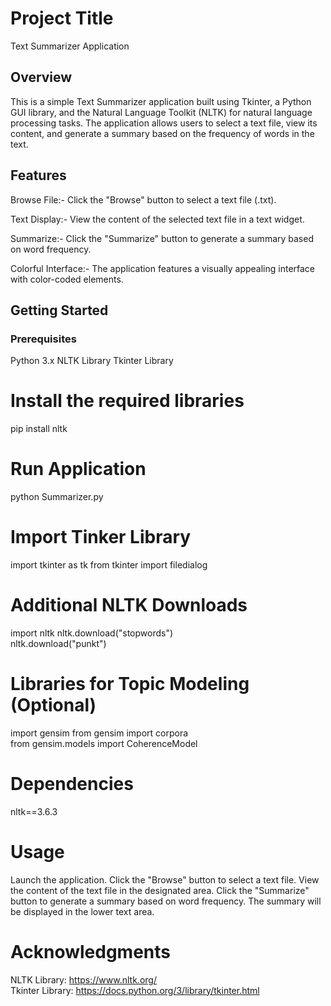 # Project Title
Text Summarizer Application


## Overview

This is a simple Text Summarizer application built using Tkinter, a Python GUI library, and the Natural Language Toolkit (NLTK) for natural language processing tasks. The application allows users to select a text file, view its content, and generate a summary based on the frequency of words in the text.


## Features

Browse File:- Click the "Browse" button to select a text file (.txt).

Text Display:- View the content of the selected text file in a text widget.

Summarize:- Click the "Summarize" button to generate a summary based on word frequency.

Colorful Interface:- The application features a visually appealing interface with color-coded elements.


## Getting Started

### Prerequisites
Python 3.x
NLTK Library
Tkinter Library


# Install the required libraries
pip install nltk


# Run Application
python Summarizer.py


# Import Tinker Library
import tkinter as tk
from tkinter import filedialog


# Additional NLTK Downloads
import nltk 
nltk.download("stopwords") <br>
nltk.download("punkt") <br>


# Libraries for Topic Modeling (Optional)
import gensim
from gensim import corpora <br>
from gensim.models import CoherenceModel <br>


# Dependencies
nltk==3.6.3

# Usage
Launch the application.
Click the "Browse" button to select a text file.
View the content of the text file in the designated area.
Click the "Summarize" button to generate a summary based on word frequency.
The summary will be displayed in the lower text area.


# Acknowledgments

NLTK Library: https://www.nltk.org/ <br>
Tkinter Library: https://docs.python.org/3/library/tkinter.html
